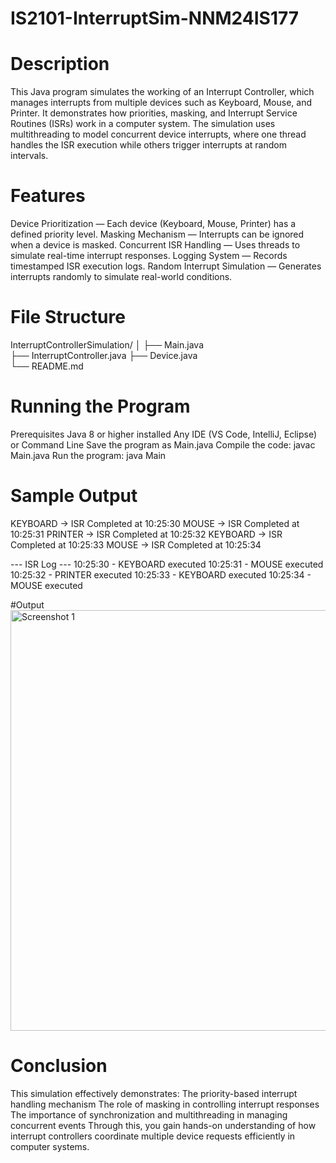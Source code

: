 # IS2101-InterruptSim-NNM24IS177

# Description
This Java program simulates the working of an Interrupt Controller, which manages interrupts from multiple devices such as Keyboard, Mouse, and Printer.
It demonstrates how priorities, masking, and Interrupt Service Routines (ISRs) work in a computer system.
The simulation uses multithreading to model concurrent device interrupts, where one thread handles the ISR execution while others trigger interrupts at random intervals.

# Features
Device Prioritization — Each device (Keyboard, Mouse, Printer) has a defined priority level.
Masking Mechanism — Interrupts can be ignored when a device is masked.
Concurrent ISR Handling — Uses threads to simulate real-time interrupt responses.
Logging System — Records timestamped ISR execution logs.
Random Interrupt Simulation — Generates interrupts randomly to simulate real-world conditions.

# File Structure
InterruptControllerSimulation/
│
├── Main.java               
├── InterruptController.java
├── Device.java             
└── README.md               

 # Running the Program
Prerequisites
Java 8 or higher installed
Any IDE (VS Code, IntelliJ, Eclipse) or Command Line
Save the program as Main.java
Compile the code:
javac Main.java
Run the program:
java Main

# Sample Output
KEYBOARD → ISR Completed at 10:25:30
MOUSE → ISR Completed at 10:25:31
PRINTER → ISR Completed at 10:25:32
KEYBOARD → ISR Completed at 10:25:33
MOUSE → ISR Completed at 10:25:34

--- ISR Log ---
10:25:30 - KEYBOARD executed
10:25:31 - MOUSE executed
10:25:32 - PRINTER executed
10:25:33 - KEYBOARD executed
10:25:34 - MOUSE executed

#Output
<img width="902" height="673" alt="Screenshot 1" src="https://github.com/user-attachments/assets/ffd28fa8-21d3-4b49-98dc-ff13ad46a1db" />

# Conclusion
This simulation effectively demonstrates:
The priority-based interrupt handling mechanism
The role of masking in controlling interrupt responses
The importance of synchronization and multithreading in managing concurrent events
Through this, you gain hands-on understanding of how interrupt controllers coordinate multiple device requests efficiently in computer systems.



